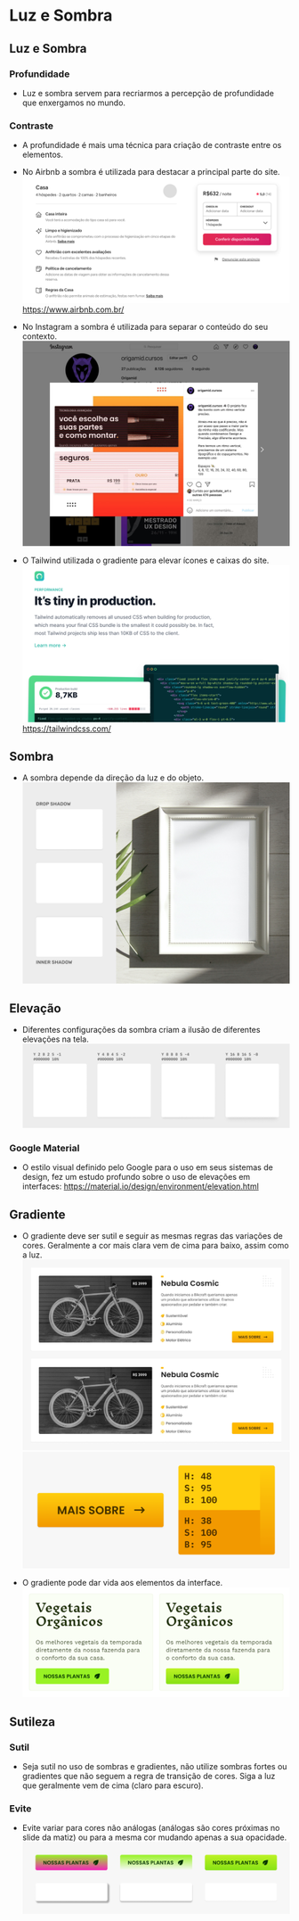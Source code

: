 # Luz e Sombra

## Luz e Sombra

### Profundidade
* Luz e sombra servem para recriarmos a percepção de profundidade que enxergamos no mundo.

### Contraste
* A profundidade é mais uma técnica para criação de contraste entre os elementos.

* No Airbnb a sombra é utilizada para destacar a principal parte do site.
![alt text](image.png)
https://www.airbnb.com.br/

* No Instagram a sombra é utilizada para separar o conteúdo do seu contexto.
![alt text](image-1.png)

* O Tailwind utilizada o gradiente para elevar ícones e caixas do site.
![alt text](image-2.png)
https://tailwindcss.com/

## Sombra
* A sombra depende da direção da luz e do objeto.
![alt text](image-3.png)

## Elevação
* Diferentes configurações da sombra criam a ilusão de diferentes elevações na tela.
![alt text](image-4.png)

### Google Material
* O estilo visual definido pelo Google para o uso em seus sistemas de design, fez um estudo profundo sobre o uso de elevações em interfaces: https://material.io/design/environment/elevation.html

## Gradiente
* O gradiente deve ser sutil e seguir as mesmas regras das variações de cores. Geralmente a cor mais clara vem de cima para baixo, assim como a luz.
![alt text](image-5.png)
![alt text](image-6.png)

* O gradiente pode dar vida aos elementos da interface.
![alt text](image-7.png)

## Sutileza

### Sutil
* Seja sutil no uso de sombras e gradientes, não utilize sombras fortes ou gradientes que não seguem a regra de transição de cores. Siga a luz que geralmente vem de cima (claro para escuro).

### Evite
* Evite variar para cores não análogas (análogas são cores próximas no slide da matiz) ou para a mesma cor mudando apenas a sua opacidade.
![alt text](image-8.png)

